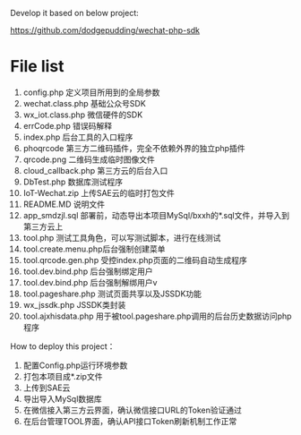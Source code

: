 
Develop it based on below project:

https://github.com/dodgepudding/wechat-php-sdk

File list
==============
1. config.php       	定义项目所用到的全局参数
2. wechat.class.php 	基础公众号SDK
3. wx_iot.class.php 	微信硬件的SDK
4. errCode.php      	错误码解释
5. index.php        	后台工具的入口程序
6. phoqrcode        	第三方二维码插件，完全不依赖外界的独立php插件
7. qrcode.png       	二维码生成临时图像文件
8. cloud_callback.php   第三方云的后台入口
10. DbTest.php			数据库测试程序
11. IoT-Wechat.zip		上传SAE云的临时打包文件
12. README.MD			说明文件
13. app_smdzjl.sql 		部署前，动态导出本项目MySql/bxxh的*.sql文件，并导入到第三方云上
14. tool.php            测试工具角色，可以写测试脚本，进行在线测试
15. tool.create.menu.php后台强制创建菜单
16. tool.qrcode.gen.php 受控index.php页面的二维码自动生成程序
17. tool.dev.bind.php   后台强制绑定用户
18. tool.dev.bind.php   后台强制解绑用户v
19. tool.pageshare.php  测试页面共享以及JSSDK功能
20. wx_jssdk.php        JSSDK类封装
21. tool.ajxhisdata.php 用于被tool.pageshare.php调用的后台历史数据访问php程序


How to deploy this project：
1. 配置Config.php运行环境参数
2. 打包本项目成*.zip文件
3. 上传到SAE云
4. 导出导入MySql数据库
5. 在微信接入第三方云界面，确认微信接口URL的Token验证通过
6. 在后台管理TOOL界面，确认API接口Token刷新机制工作正常

